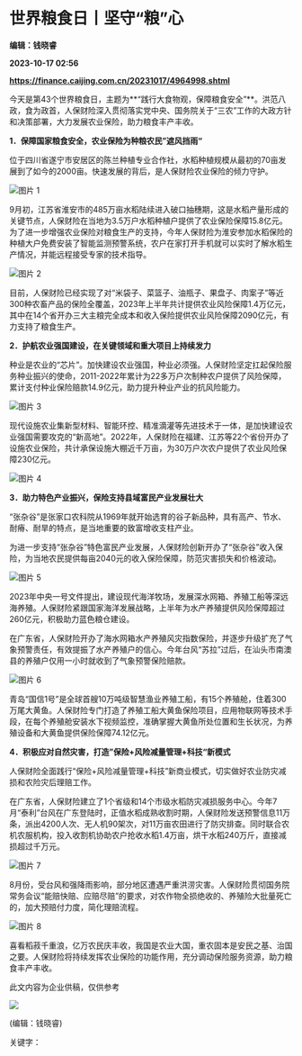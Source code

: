 # 世界粮食日丨坚守“粮”心
**编辑：钱晓睿**

**2023-10-17 02:56**

**https://finance.caijing.com.cn/20231017/4964998.shtml**

今天是第43个世界粮食日，主题为**“践行大食物观，保障粮食安全”**。洪范八政，食为政首，人保财险深入贯彻落实党中央、国务院关于“三农”工作的大政方针和决策部署，大力发展农业保险，助力粮食丰产丰收。

**1．保障国家粮食安全，农业保险为种粮农民”遮风挡雨“**

位于四川省遂宁市安居区的陈兰种植专业合作社，水稻种植规模从最初的70亩发展到了如今的2000亩。快速发展的背后，是人保财险农业保险的倾力守护。

![图片 1](https://tx3.cdn.caijing.com.cn/2023/1017/1697511099539.png)

9月初，江苏省淮安市的485万亩水稻陆续进入破口抽穗期，这是水稻产量形成的关键节点，人保财险在当地为3.5万户水稻种植户提供了农业保险保障15.8亿元。为了进一步增强农业保险对粮食生产的支持，今年人保财险为淮安参加水稻保险的种植大户免费安装了智能监测预警系统，农户在家打开手机就可以实时了解水稻生产情况，并能远程接受专家的技术指导。

![图片 2](https://img3.caijing.com.cn/2023/1017/1697511110244.png)

目前，人保财险已经实现了对“米袋子、菜篮子、油瓶子、果盘子、肉案子”等近300种农畜产品的保险全覆盖，2023年上半年共计提供农业风险保障1.4万亿元，其中在14个省开办三大主粮完全成本和收入保险提供农业风险保障2090亿元，有力支持了粮食生产。

**2．护航农业强国建设，在关键领域和重大项目上持续发力**

种业是农业的“芯片”。加快建设农业强国，种业必须强。人保财险坚定扛起保险服务种业振兴的使命，2011-2022年累计为22多万户次制种农户提供了风险保障，累计支付种业保险赔款14.9亿元，助力提升种业产业的抗风险能力。

![图片 3](https://tx3.cdn.caijing.com.cn/2023/1017/1697511120930.png)

现代设施农业集新型材料、智能环控、精准滴灌等先进技术于一体，是加快建设农业强国需要攻克的“新高地”。2022年，人保财险在福建、江苏等22个省份开办了设施农业保险，共计承保设施大棚近千万亩，为30万户次农户提供了农业风险保障230亿元。

![图片 4](https://tx1.cdn.caijing.com.cn/2023/1017/1697511131683.png)

**3．助力特色产业振兴，保险支持县域富民产业发展壮大**

“张杂谷”是张家口农科院从1969年就开始选育的谷子新品种，具有高产、节水、耐瘠、耐旱的特点，是当地重要的致富增收支柱产业。

为进一步支持“张杂谷”特色富民产业发展，人保财险创新开办了“张杂谷”收入保险，为当地农民提供每亩2040元的收入保险保障，防范灾害损失和价格波动。

![图片 5](https://tx1.cdn.caijing.com.cn/2023/1017/1697511149811.png)

2023年中央一号文件提出，建设现代海洋牧场，发展深水网箱、养殖工船等深远海养殖。人保财险紧跟国家海洋发展战略，上半年为水产养殖提供风险保障超过260亿元，积极助力蓝色粮仓建设。

在广东省，人保财险开办了海水网箱水产养殖风灾指数保险，并逐步升级扩充了气象预警责任，有效提振了水产养殖户的信心。今年台风“苏拉”过后，在汕头市南澳县的养殖户仅用一小时就收到了气象预警保险赔款。

![图片 6](https://img4.caijing.com.cn/2023/1017/1697511157199.png)

青岛“国信1号”是全球首艘10万吨级智慧渔业养殖工船，有15个养殖舱，住着300万尾大黄鱼。人保财险专门打造了养殖工船大黄鱼保险项目，应用物联网等技术手段，在每个养殖舱安装水下视频监控，准确掌握大黄鱼所处位置和生长状况，为养殖设备和大黄鱼提供保险保障74.12亿元。

**4．积极应对自然灾害，打造”保险+风险减量管理+科技“新模式**

人保财险全面践行“保险+风险减量管理+科技”新商业模式，切实做好农业防灾减损和农险灾后理赔工作。

在广东省，人保财险建立了1个省级和14个市级水稻防灾减损服务中心。今年7月“泰利”台风在广东登陆时，正值水稻成熟收割时期，人保财险发送预警信息11万条，派出4200人次、无人机90架次，对11万亩农田进行了防灾排查。同时联合农机农服机构，投入收割机协助农户抢收水稻1.4万亩，烘干水稻240万斤，直接减损超过千万元。

![图片 7](https://img2.caijing.com.cn/2023/1017/1697511177318.png)

8月份，受台风和强降雨影响，部分地区遭遇严重洪涝灾害。人保财险贯彻国务院常务会议“能赔快赔、应赔尽赔”的要求，对农作物全损绝收的、养殖险大批量死亡的，加大预赔付力度，简化理赔流程。

![图片 8](https://img5.caijing.com.cn/2023/1017/1697511185461.png)

喜看稻菽千重浪，亿万农民庆丰收，我国是农业大国，重农固本是安民之基、治国之要。人保财险将持续发挥农业保险的功能作用，充分调动保险服务资源，助力粮食丰产丰收。

此文内容为企业供稿，仅供参考

![](https://tx1.cdn.caijing.com.cn/2014-03-27/114048455.jpg)

(编辑：钱晓睿)

关键字：
